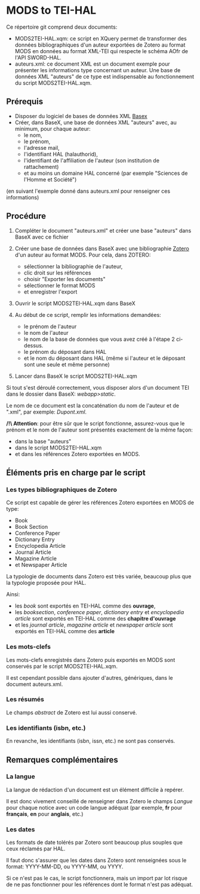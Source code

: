 # MODS to TEI-HAL

Ce répertoire git comprend deux documents:

* MODS2TEI-HAL.xqm: ce script en XQuery permet de transformer des données bibliographiques d'un auteur exportées de Zotero au format MODS en données au format XML-TEI qui respecte le schéma AOfr de l'API SWORD-HAL.
* auteurs.xml: ce document XML est un document exemple pour présenter les informations type concernant un auteur.
Une base de données XML "auteurs" de ce type est indispensable au fonctionnement du script MODS2TEI-HAL.xqm.


## Prérequis

* Disposer du logiciel de bases de données XML [Basex](http://basex.org/)
* Créer, dans BaseX, une base de données XML "auteurs" avec, au minimum, pour chaque auteur: 
    * le nom, 
    * le prénom, 
    * l'adresse mail, 
    * l'identifiant HAL (halauthorid), 
    * l'identifiant de l'affiliation de l'auteur (son institution de rattachement)
    * et au moins un domaine HAL concerné (par exemple "Sciences de l'Homme et Société")
   
(en suivant l'exemple donné dans auteurs.xml pour renseigner ces informations)

## Procédure

1. Compléter le document "auteurs.xml" et créer une base "auteurs" dans BaseX avec ce fichier 
2. Créer une base de données dans BaseX avec une bibliographie [Zotero](https://www.zotero.org/) d'un auteur au format MODS. 
Pour cela, dans ZOTERO:

    * sélectionner la bibliographie de l'auteur, 
    * clic droit sur les références
    * choisir "Exporter les documents"
    * sélectionner le format MODS
    * et enregistrer l'export
3. Ouvrir le script MODS2TEI-HAL.xqm dans BaseX
4. Au début de ce script, remplir les informations demandées:
    * le prénom de l'auteur
    * le nom de l'auteur
    * le nom de la base de données que vous avez créé à l'étape 2 ci-dessus.
    * le prénom du déposant dans HAL
    * et le nom du déposant dans HAL (même si l'auteur et le déposant sont une seule et même personne)
5. Lancer dans BaseX le script MODS2TEI-HAL.xqm

Si tout s'est déroulé correctement, vous disposer alors d'un document TEI dans le dossier dans BaseX: *webapp>static*.

Le nom de ce document est la concaténation du nom de l'auteur et de ".xml", par exemple: *Dupont.xml*.

**/!\ Attention**: pour être sûr que le script fonctionne, assurez-vous que le prénom et le nom de l'auteur sont présentés exactement de la même façon:

* dans la base "auteurs"
* dans le script MODS2TEI-HAL.xqm
* et dans les références Zotero exportées en MODS.

## Éléments pris en charge par le script 

### Les types bibliographiques de Zotero

Ce script est capable de gérer les références Zotero exportées en MODS de type:

* Book
* Book Section
* Conference Paper
* Dictionary Entry
* Encyclopedia Article
* Journal Article
* Magazine Article
* et Newspaper Article

La typologie de documents dans Zotero est très variée, beaucoup plus que la typologie proposée pour HAL.

Ainsi:

* les *book* sont exportés en TEI-HAL comme des **ouvrage**, 
* les *booksection*, *conference paper*, *dictionary entry* et *encyclopedia article* sont exportés en TEI-HAL comme des **chapitre d'ouvrage**
* et les *journal article*, *magazine article* et *newspaper article* sont exportés en TEI-HAL comme des **article**

### Les mots-clefs

Les mots-clefs enregistrés dans Zotero puis exportés en MODS sont conservés par le script MODS2TEI-HAL.xqm.

Il est cependant possible dans ajouter d'autres, génériques, dans le document auteurs.xml.

### Les résumés

Le champs *abstract* de Zotero est lui aussi conservé.

### Les identifiants (isbn, etc.)

En revanche, les identifiants (isbn, issn, etc.) ne sont pas conservés.

## Remarques complémentaires

### La langue

La langue de rédaction d'un document est un élément difficile à repérer.

Il est donc vivement conseillé de renseigner dans Zotero le champs *Langue* pour chaque notice avec un code langue adéquat (par exemple, **fr** pour **français**, **en** pour **anglais**, etc.)

### Les dates

Les formats de date tolérés par Zotero sont beaucoup plus souples que ceux réclamés par HAL.

Il faut donc s'assurer que les dates dans Zotero sont renseignées sous le format: YYYY-MM-DD, ou YYYY-MM, ou YYYY.

Si ce n'est pas le cas, le script fonctionnera, mais un import par lot risque de ne pas fonctionner pour les références dont le format n'est pas adéquat.


